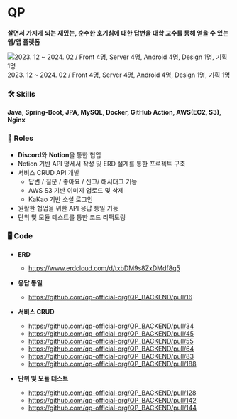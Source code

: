 # QP

**살면서 가지게 되는 재밌는, 순수한 호기심에 대한 답변을 대학 교수를 통해 얻을 수 있는 웹/앱 플랫폼**

![2023. 12 ~ 2024. 02 / Front 4명, Server 4명, Android 4명, Design 1명, 기획 1명](https://github.com/user-attachments/assets/b67e6e14-978c-4451-8de8-c77c924ac6f2)
2023. 12 ~ 2024. 02 / Front 4명, Server 4명, Android 4명, Design 1명, 기획 1명


### 🛠️ Skills

**Java, Spring-Boot, JPA, MySQL, Docker, GitHub Action, AWS(EC2, S3), Nginx**

### 🔑 Roles

- **Discord**와 **Notion**을 통한 협업
- Notion 기반 API 명세서 작성 및 ERD 설계를 통한 프로젝트 구축
- 서비스 CRUD API 개발
    - 답변 / 질문 / 좋아요 / 신고/ 해시태그 기능
    - AWS S3 기반 이미지 업로드 및 삭제
    - KaKao 기반 소셜 로그인
- 원활한 협업을 위한 API 응답 통일 기능
- 단위 및 모듈 테스트를 통한 코드 리팩토링

### 🖥️ Code

- **ERD**
    - https://www.erdcloud.com/d/txbDM9s8ZxDMdf8q5
    
- **응답 통일**
    - https://github.com/qp-official-org/QP_BACKEND/pull/16
    
- **서비스 CRUD**
    - https://github.com/qp-official-org/QP_BACKEND/pull/34
    - https://github.com/qp-official-org/QP_BACKEND/pull/45
    - https://github.com/qp-official-org/QP_BACKEND/pull/55
    - https://github.com/qp-official-org/QP_BACKEND/pull/64
    - https://github.com/qp-official-org/QP_BACKEND/pull/83
    - https://github.com/qp-official-org/QP_BACKEND/pull/188
    
- **단위 및 모듈 테스트**
    - https://github.com/qp-official-org/QP_BACKEND/pull/128
    - https://github.com/qp-official-org/QP_BACKEND/pull/142
    - https://github.com/qp-official-org/QP_BACKEND/pull/144
